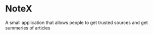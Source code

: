 # NoteX
A small application that allows people to get trusted sources and get summeries of articles

